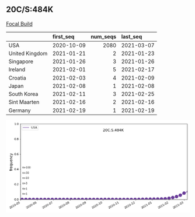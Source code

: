 

## 20C/S:484K
[Focal Build](https://nextstrain.org/groups/neherlab/ncov/20C.S.484K?c=gt-S_484)

|                | first_seq   |   num_seqs | last_seq   |
|:---------------|:------------|-----------:|:-----------|
| USA            | 2020-10-09  |       2080 | 2021-03-07 |
| United Kingdom | 2021-01-21  |          2 | 2021-01-23 |
| Singapore      | 2021-01-26  |          3 | 2021-01-26 |
| Ireland        | 2021-02-01  |          5 | 2021-02-17 |
| Croatia        | 2021-02-03  |          4 | 2021-02-09 |
| Japan          | 2021-02-08  |          1 | 2021-02-08 |
| South Korea    | 2021-02-11  |          3 | 2021-02-25 |
| Sint Maarten   | 2021-02-16  |          2 | 2021-02-16 |
| Germany        | 2021-02-19  |          1 | 2021-02-19 |

![Overall trends 20C.S.484K](/overall_trends_figures/overall_trends_20C.S.484K.png)